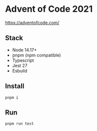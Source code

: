 # Advent of Code 2021

https://adventofcode.com/

## Stack
- Node 14.17+
- pnpm (npm compatible)
- Typescript
- Jest 27
- Esbuild

## Install 
```shell
pnpm i
```

## Run
```shell
pnpm run test
```
